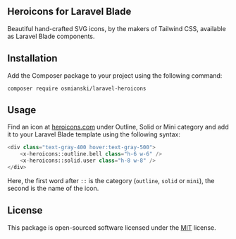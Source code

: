 ## Heroicons for Laravel Blade

Beautiful hand-crafted SVG icons, by the makers of Tailwind CSS, available as Laravel Blade components. 

## Installation

Add the Composer package to your project using the following command:

```shell
composer require osmianski/laravel-heroicons
```

## Usage

Find an icon at [heroicons.com](https://heroicons.com) under Outline, Solid or Mini category and add it to your Laravel Blade template using the following syntax:

```php
<div class="text-gray-400 hover:text-gray-500">
    <x-heroicons::outline.bell class="h-6 w-6" />
    <x-heroicons::solid.user class="h-8 w-8" />
</div>
```  

Here, the first word after `::` is the category (`outline`, `solid` or `mini`), the second is the name of the icon.

## License

This package is open-sourced software licensed under the [MIT](LICENSE) license.
